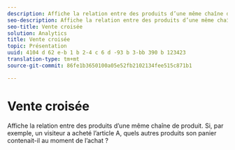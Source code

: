 ```yaml
---
description: Affiche la relation entre des produits d’une même chaîne de produit. Si, par exemple, un visiteur a acheté l’article A, quels autres produits son panier contenait-il au moment de l’achat ?
seo-description: Affiche la relation entre des produits d’une même chaîne de produit. Si, par exemple, un visiteur a acheté l’article A, quels autres produits son panier contenait-il au moment de l’achat ?
seo-title: Vente croisée
solution: Analytics
title: Vente croisée
topic: Présentation
uuid: 4104 d 62 e-b 1 b 2-4 c 6 d -93 b 3-bb 390 b 123423
translation-type: tm+mt
source-git-commit: 86fe1b3650100a05e52fb2102134fee515c871b1

---
```



# Vente croisée

Affiche la relation entre des produits d’une même chaîne de produit. Si, par exemple, un visiteur a acheté l’article A, quels autres produits son panier contenait-il au moment de l’achat ?

